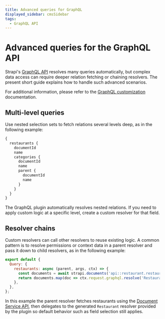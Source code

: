 ```yaml
---
title: Advanced queries for GraphQL
displayed_sidebar: cmsSidebar
tags:
  - GraphQL API
---
```


# Advanced queries for the GraphQL API

Strapi's [GraphQL API](/cms/api/graphql) resolves many queries automatically, but complex data access can require deeper relation fetching or chaining resolvers. The present short guide explains how to handle such advanced scenarios.

For additional information, please refer to the [GraphQL customization](/cms/plugins/graphql#extending-the-schema) documentation.

## Multi-level queries

Use nested selection sets to fetch relations several levels deep, as in the following example:

```graphql
{
  restaurants {
    documentId
    name
    categories {
      documentId
      name
      parent {
        documentId
        name
      }
    }
  }
}
```

The GraphQL plugin automatically resolves nested relations. If you need to apply custom logic at a specific level, create a custom resolver for that field.

## Resolver chains

Custom resolvers can call other resolvers to reuse existing logic. A common pattern is to resolve permissions or context data in a parent resolver and pass it down to child resolvers, as in the following example:

```js title="/src/api/restaurant/resolvers/restaurant.ts"
export default {
  Query: {
    restaurants: async (parent, args, ctx) => {
      const documents = await strapi.documents('api::restaurant.restaurant').findMany(args);
      return documents.map(doc => ctx.request.graphql.resolve('Restaurant', doc));
    },
  },
};
```

In this example the parent resolver fetches restaurants using the [Document Service API](/cms/api/document-service), then delegates to the generated `Restaurant` resolver provided by the plugin so default behavior such as field selection still applies.
